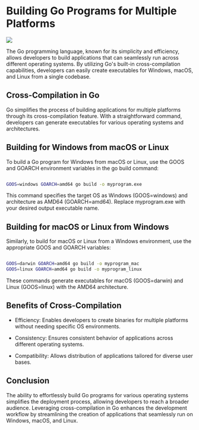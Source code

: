 # Building Go Programs for Multiple Platforms

<img src="https://render.myfonts.net/fonts/font_rend.php?id=e6e91c01f421636a905bc9df90081ff2&rt=GO%20BUILD&rs=48&w=1500&rbe=&sc=2&nie=true&fg=24BBEC&bg=E2EDF3&ft=&nf=1" width="" height="">

The Go programming language, known for its simplicity and efficiency, allows developers to build applications that can seamlessly run across different operating systems. By utilizing Go's built-in cross-compilation capabilities, developers can easily create executables for Windows, macOS, and Linux from a single codebase.

## Cross-Compilation in Go

Go simplifies the process of building applications for multiple platforms through its cross-compilation feature. With a straightforward command, developers can generate executables for various operating systems and architectures.

## Building for Windows from macOS or Linux

To build a Go program for Windows from macOS or Linux, use the GOOS and GOARCH environment variables in the go build command:

```bash

GOOS=windows GOARCH=amd64 go build -o myprogram.exe
```

This command specifies the target OS as Windows (GOOS=windows) and architecture as AMD64 (GOARCH=amd64). Replace myprogram.exe with your desired output executable name.

## Building for macOS or Linux from Windows

Similarly, to build for macOS or Linux from a Windows environment, use the appropriate GOOS and GOARCH variables:

```bash

GOOS=darwin GOARCH=amd64 go build -o myprogram_mac
GOOS=linux GOARCH=amd64 go build -o myprogram_linux
```

These commands generate executables for macOS (GOOS=darwin) and Linux (GOOS=linux) with the AMD64 architecture.

## Benefits of Cross-Compilation

- Efficiency: Enables developers to create binaries for multiple platforms without needing specific OS environments.

- Consistency: Ensures consistent behavior of applications across different operating systems.

- Compatibility: Allows distribution of applications tailored for diverse user bases.

## Conclusion

The ability to effortlessly build Go programs for various operating systems simplifies the deployment process, allowing developers to reach a broader audience. Leveraging cross-compilation in Go enhances the development workflow by streamlining the creation of applications that seamlessly run on Windows, macOS, and Linux.
